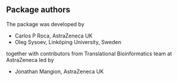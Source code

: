 ## Package authors

The package was developed by

- Carlos P Roca, AstraZeneca UK
- Oleg Sysoev, Linköping University, Sweden

together with contributors from Translational Bioinformatics team at AstraZeneca led by

- Jonathan Mangion, AstraZeneca UK